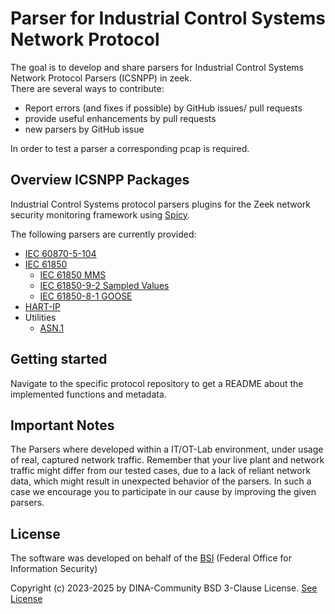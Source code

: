 # Parser for Industrial Control Systems Network Protocol

The goal is to develop and share parsers for Industrial Control Systems Network Protocol Parsers  (ICSNPP) in zeek.\
There are several ways to contribute:

- Report errors (and fixes if possible) by GitHub issues/ pull requests
- provide useful enhancements by pull requests
- new parsers by GitHub issue

In order to test a parser a corresponding pcap is required.

## Overview ICSNPP Packages

Industrial Control Systems protocol parsers plugins for the Zeek network security monitoring framework using [Spicy](https://docs.zeek.org/projects/spicy/en/latest/).

The following parsers are currently provided:

- [IEC 60870-5-104](https://github.com/DINA-community/icsnpp-ice104)
- [IEC 61850](/IEC61850)
  - [IEC 61850 MMS](https://github.com/DINA-community/icsnpp-iec61850-mms)
  - [IEC 61850-9-2 Sampled Values](https://github.com/DINA-community/icsnpp-iec61850-sv)
  - [IEC 61850-8-1 GOOSE](https://github.com/DINA-community/icsnpp-iec61850-goose)
- [HART-IP](https://github.com/DINA-community/icsnpp-hartip)
- Utilities
  - [ASN.1](https://github.com/DINA-community/icsnpp-util)

## Getting started

Navigate to the specific protocol repository to get a README about the implemented functions and metadata.

## Important Notes

The Parsers where developed within a IT/OT-Lab environment, under usage of real, captured network traffic.
Remember that your live plant and network traffic might differ from our tested cases, due to a lack of reliant network data, which might result in unexpected behavior of the parsers. In such a case we encourage you to participate in our cause by improving the given parsers.

## License

The software was developed on behalf of the [BSI](https://www.bsi.bund.de) \(Federal Office for Information Security\)

Copyright (c) 2023-2025 by DINA-Community BSD 3-Clause License. [See License](/LICENSE)
